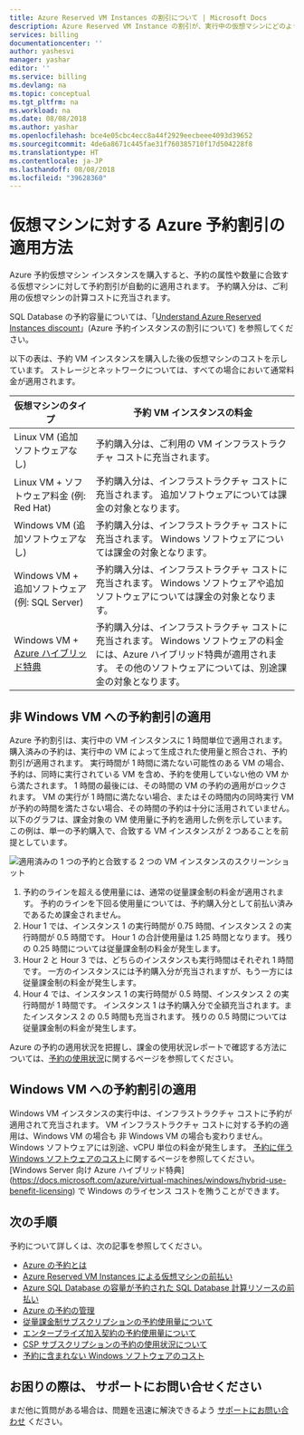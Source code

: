 ```yaml
---
title: Azure Reserved VM Instances の割引について | Microsoft Docs
description: Azure Reserved VM Instance の割引が、実行中の仮想マシンにどのように適用されるのかを説明します。
services: billing
documentationcenter: ''
author: yashesvi
manager: yashar
editor: ''
ms.service: billing
ms.devlang: na
ms.topic: conceptual
ms.tgt_pltfrm: na
ms.workload: na
ms.date: 08/08/2018
ms.author: yashar
ms.openlocfilehash: bce4e05cbc4ecc8a44f2929eecbeee4093d39652
ms.sourcegitcommit: 4de6a8671c445fae31f760385710f17d504228f8
ms.translationtype: HT
ms.contentlocale: ja-JP
ms.lasthandoff: 08/08/2018
ms.locfileid: "39628360"
---
```

# <a name="understand-how-the-azure-reservation-discount-is-applied-to-virtual-machines"></a>仮想マシンに対する Azure 予約割引の適用方法

Azure 予約仮想マシン インスタンスを購入すると、予約の属性や数量に合致する仮想マシンに対して予約割引が自動的に適用されます。 予約購入分は、ご利用の仮想マシンの計算コストに充当されます。

SQL Database の予約容量については、「[Understand Azure Reserved Instances discount](billing-understand-reservation-charges.md)」(Azure 予約インスタンスの割引について) を参照してください。

以下の表は、予約 VM インスタンスを購入した後の仮想マシンのコストを示しています。 ストレージとネットワークについては、すべての場合において通常料金が適用されます。

| 仮想マシンのタイプ  | 予約 VM インスタンスの料金 |
|-----------------------|--------------------------------------------|
|Linux VM (追加ソフトウェアなし) | 予約購入分は、ご利用の VM インフラストラクチャ コストに充当されます。|
|Linux VM + ソフトウェア料金 (例: Red Hat) | 予約購入分は、インフラストラクチャ コストに充当されます。 追加ソフトウェアについては課金の対象となります。|
|Windows VM (追加ソフトウェアなし) |予約購入分は、インフラストラクチャ コストに充当されます。 Windows ソフトウェアについては課金の対象となります。|
|Windows VM + 追加ソフトウェア (例: SQL Server) | 予約購入分は、インフラストラクチャ コストに充当されます。 Windows ソフトウェアや追加ソフトウェアについては課金の対象となります。|
|Windows VM + [Azure ハイブリッド特典](https://docs.microsoft.com/azure/virtual-machines/windows/hybrid-use-benefit-licensing) | 予約購入分は、インフラストラクチャ コストに充当されます。 Windows ソフトウェアの料金には、Azure ハイブリッド特典が適用されます。 その他のソフトウェアについては、別途課金の対象となります。| 

## <a name="application-of-reservation-discount-to-non-windows-vms"></a>非 Windows VM への予約割引の適用

 Azure 予約割引は、実行中の VM インスタンスに 1 時間単位で適用されます。 購入済みの予約は、実行中の VM によって生成された使用量と照合され、予約割引が適用されます。 実行時間が 1 時間に満たない可能性のある VM の場合、予約は、同時に実行されている VM を含め、予約を使用していない他の VM から満たされます。 1 時間の最後には、その時間の VM の予約の適用がロックされます。 VM の実行が 1 時間に満たない場合、またはその時間内の同時実行 VM が予約の時間を満たさない場合、その時間の予約は十分に活用されていません。 以下のグラフは、課金対象の VM 使用量に予約を適用した例を示しています。 この例は、単一の予約購入で、合致する VM インスタンスが 2 つあることを前提としています。

![適用済みの 1 つの予約と合致する 2 つの VM インスタンスのスクリーンショット](media/billing-reserved-vm-instance-application/billing-reserved-vm-instance-application.png)

1. 予約のラインを超える使用量には、通常の従量課金制の料金が適用されます。 予約のラインを下回る使用量については、予約購入分として前払い済みであるため課金されません。
2. Hour 1 では、インスタンス 1 の実行時間が 0.75 時間、インスタンス 2 の実行時間が 0.5 時間です。 Hour 1 の合計使用量は 1.25 時間となります。 残りの 0.25 時間については従量課金制の料金が発生します。
3. Hour 2 と Hour 3 では、どちらのインスタンスも実行時間はそれぞれ 1 時間です。 一方のインスタンスには予約購入分が充当されますが、もう一方には従量課金制の料金が発生します。
4. Hour 4 では、インスタンス 1 の実行時間が 0.5 時間、インスタンス 2 の実行時間が 1 時間です。 インスタンス 1 は予約購入分で全額充当されます。またインスタンス 2 の 0.5 時間も充当されます。 残りの 0.5 時間については従量課金制の料金が発生します。

Azure の予約の適用状況を把握し、課金の使用状況レポートで確認する方法については、[予約の使用状況](https://go.microsoft.com/fwlink/?linkid=862757)に関するページを参照してください。

## <a name="application-of-reservation-discount-to-windows-vms"></a>Windows VM への予約割引の適用

Windows VM インスタンスの実行中は、インフラストラクチャ コストに予約が適用されて充当されます。 VM インフラストラクチャ コストに対する予約の適用は、Windows VM の場合も 非 Windows VM の場合も変わりません。 Windows ソフトウェアには別途、vCPU 単位の料金が発生します。 [予約に伴う Windows ソフトウェアのコスト](https://go.microsoft.com/fwlink/?linkid=862756)に関するページを参照してください。 [Windows Server 向け Azure ハイブリッド特典] (https://docs.microsoft.com/azure/virtual-machines/windows/hybrid-use-benefit-licensing) で Windows のライセンス コストを賄うことができます。

## <a name="next-steps"></a>次の手順

予約について詳しくは、次の記事を参照してください。

- [Azure の予約とは](billing-save-compute-costs-reservations.md)
- [Azure Reserved VM Instances による仮想マシンの前払い](../virtual-machines/windows/prepay-reserved-vm-instances.md)
- [Azure SQL Database の容量が予約された SQL Database 計算リソースの前払い](../sql-database/sql-database-reserved-capacity.md)
- [Azure の予約の管理](billing-manage-reserved-vm-instance.md)
- [従量課金制サブスクリプションの予約使用量について](billing-understand-reserved-instance-usage.md)
- [エンタープライズ加入契約の予約使用量について](billing-understand-reserved-instance-usage-ea.md)
- [CSP サブスクリプションの予約の使用状況について](https://docs.microsoft.com/partner-center/azure-reservations)
- [予約に含まれない Windows ソフトウェアのコスト](billing-reserved-instance-windows-software-costs.md)

## <a name="need-help-contact-support"></a>お困りの際は、 サポートにお問い合せください

まだ他に質問がある場合は、問題を迅速に解決できるよう [サポートにお問い合わせ](https://portal.azure.com/?#blade/Microsoft_Azure_Support/HelpAndSupportBlade) ください。

